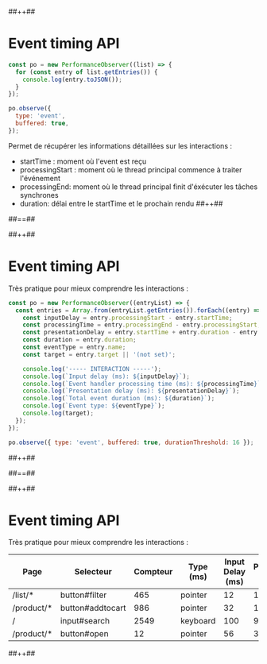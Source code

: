 <!-- .slide: class="tc-multiple-columns with-code " -->

##++##

# Event timing API

```js [8]
const po = new PerformanceObserver((list) => {
  for (const entry of list.getEntries()) {
    console.log(entry.toJSON());
  }
});

po.observe({
  type: 'event',
  buffered: true,
});
```

Permet de récupérer les informations détaillées sur les interactions :

- startTime : moment où l'event est reçu
- processingStart : moment où le thread principal commence à traiter l'événement
- processingEnd: moment où le thread principal finit d'éxécuter les tâches synchrones
- duration: délai entre le startTime et le prochain rendu
##++##


##==##

<!-- .slide: class="tc-multiple-columns with-code " -->

##++##

# Event timing API

Très pratique pour mieux comprendre les interactions :

```js
const po = new PerformanceObserver((entryList) => {
  const entries = Array.from(entryList.getEntries()).forEach((entry) => {
    const inputDelay = entry.processingStart - entry.startTime;
    const processingTime = entry.processingEnd - entry.processingStart;
    const presentationDelay = entry.startTime + entry.duration - entry.processingEnd;
    const duration = entry.duration;
    const eventType = entry.name;
    const target = entry.target || '(not set)';

    console.log('----- INTERACTION -----');
    console.log(`Input delay (ms): ${inputDelay}`);
    console.log(`Event handler processing time (ms): ${processingTime}`);
    console.log(`Presentation delay (ms): ${presentationDelay}`);
    console.log(`Total event duration (ms): ${duration}`);
    console.log(`Event type: ${eventType}`);
    console.log(target);
  });
});

po.observe({ type: 'event', buffered: true, durationThreshold: 16 });
```
##++##


##==##

<!-- .slide: class="tc-multiple-columns with-code " -->

##++##

# Event timing API

Très pratique pour mieux comprendre les interactions :

| Page        | Selecteur        | Compteur | Type (ms) | Input Delay (ms) | Process (ms) | Render (ms) | INP (ms) |
| ----------- | ---------------- | -------- | --------- | ---------------- | ------------ | ----------- | -------- |
| /list/\*    | button#filter    | 465      | pointer   | 12               | 1233         | 144         | 1346     |
| /product/\* | button#addtocart | 986      | pointer   | 32               | 140          | 219         | 455      |
| /           | input#search     | 2549     | keyboard  | 100              | 9            | 11          | 120      |
| /product/\* | button#open      | 12       | pointer   | 56               | 3349         | 42          | 3456     |
##++##
